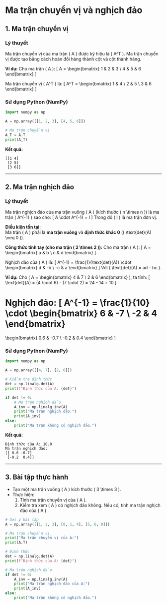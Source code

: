 # Ma trận chuyển vị và nghịch đảo

## 1. Ma trận chuyển vị

### Lý thuyết
Ma trận chuyển vị của ma trận \( A \) được ký hiệu là \( A^T \). Ma trận chuyển vị được tạo bằng cách hoán đổi hàng thành cột và cột thành hàng.

**Ví dụ:**
Cho ma trận \( A \):
\[
A =
\begin{bmatrix}
1 & 2 & 3 \\
4 & 5 & 6
\end{bmatrix}
\]

Ma trận chuyển vị \( A^T \) là:
\[
A^T =
\begin{bmatrix}
1 & 4 \\
2 & 5 \\
3 & 6
\end{bmatrix}
\]

### Sử dụng Python (NumPy)
```python
import numpy as np

A = np.array([[1, 2, 3], [4, 5, 6]])

# Ma trận chuyển vị
A_T = A.T
print(A_T)
```

**Kết quả:**
```
[[1 4]
 [2 5]
 [3 6]]
```

---

## 2. Ma trận nghịch đảo

### Lý thuyết
Ma trận nghịch đảo của ma trận vuông \( A \) (kích thước \( n \times n \)) là ma trận \( A^{-1} \) sao cho:
\[
A \cdot A^{-1} = I
\]
Trong đó \( I \) là ma trận đơn vị.

**Điều kiện tồn tại:**  
Ma trận \( A \) phải là **ma trận vuông** và **định thức khác 0** (\( \text{det}(A) \neq 0 \)).

**Công thức tính tay (cho ma trận \( 2 \times 2 \)):**
Cho ma trận \( A \):
\[
A =
\begin{bmatrix}
a & b \\
c & d
\end{bmatrix}
\]

Nghịch đảo của \( A \) là:
\[
A^{-1} = \frac{1}{\text{det}(A)} \cdot
\begin{bmatrix}
d & -b \\
-c & a
\end{bmatrix}
\]
Với \( \text{det}(A) = ad - bc \).

**Ví dụ:**
Cho \( A = \begin{bmatrix} 4 & 7 \\ 2 & 6 \end{bmatrix} \), ta tính:
\[
\text{det}(A) = (4 \cdot 6) - (7 \cdot 2) = 24 - 14 = 10
\]

Nghịch đảo:
\[
A^{-1} = \frac{1}{10} \cdot
\begin{bmatrix}
6 & -7 \\
-2 & 4
\end{bmatrix}
=
\begin{bmatrix}
0.6 & -0.7 \\
-0.2 & 0.4
\end{bmatrix}
\]

### Sử dụng Python (NumPy)
```python
import numpy as np

A = np.array([[4, 7], [2, 6]])

# Kiểm tra định thức
det = np.linalg.det(A)
print(f"Định thức của A: {det}")

if det != 0:
    # Ma trận nghịch đảo
    A_inv = np.linalg.inv(A)
    print("Ma trận nghịch đảo:")
    print(A_inv)
else:
    print("Ma trận không có nghịch đảo.")
```

**Kết quả:**
```
Định thức của A: 10.0
Ma trận nghịch đảo:
[[ 0.6 -0.7]
 [-0.2  0.4]]
```

---

## 3. Bài tập thực hành

- Tạo một ma trận vuông \( A \) kích thước \( 3 \times 3 \).
- Thực hiện:
  1. Tính ma trận chuyển vị của \( A \).
  2. Kiểm tra xem \( A \) có nghịch đảo không. Nếu có, tính ma trận nghịch đảo của \( A \).
```python
# Gợi ý bài tập
A = np.array([[1, 2, 3], [0, 1, 4], [5, 6, 0]])

# Ma trận chuyển vị
print("Ma trận chuyển vị của A:")
print(A.T)

# Định thức
det = np.linalg.det(A)
print(f"Định thức của A: {det}")

# Ma trận nghịch đảo
if det != 0:
    A_inv = np.linalg.inv(A)
    print("Ma trận nghịch đảo của A:")
    print(A_inv)
else:
    print("Ma trận không có nghịch đảo.")
```
